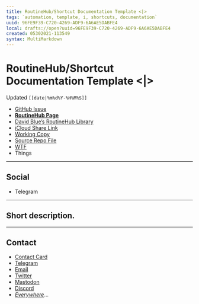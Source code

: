 ```yaml
---
title: RoutineHub/Shortcut Documentation Template <|>
tags: `automation, template, i, shortcuts, documentation`
uuid: 96FE9F39-C720-4269-ADF9-6A6AE5DABFE4
local: drafts://open?uuid=96FE9F39-C720-4269-ADF9-6A6AE5DABFE4
created: 05302021-113549
syntax: MultiMarkdown
---
```

 # RoutineHub/Shortcut Documentation Template <|>
Updated `[[date|%m%d%Y-%H%M%S]]`

- [GitHub Issue](https://github.com/extratone/i/issues/)
- [**RoutineHub Page**](https://routinehub.co/shortcut/)
- [David Blue’s RoutineHub Library](drafts://open?uuid=CA94DF33-CAB9-40A0-836E-806225D5B600)
- [iCloud Share Link]()
- [Working Copy](working-copy://open?repo=i&path=shortcuts&mode=content)
- [Source Repo File](https://github.com/extratone/i/blob/main/shortcuts/.shortcut)
- [WTF](https://davidblue.wtf/drafts/[[uuid]].html)
- Things

---

## Social

- Telegram

---

## Short description.



---

## Contact

- [Contact Card](https://davidblue.wtf/db.vcf)
- [Telegram](https://t.me/extratone)
- [Email](mailto:davidblue@extratone.com) 
- [Twitter](https://twitter.com/NeoYokel)
- [Mastodon](https://mastodon.social/@DavidBlue)
- [Discord](https://discord.gg/0b9KQUKP858b0iZF)
- [*Everywhere*](https://raindrop.io/davidblue/social-directory-21059174)...